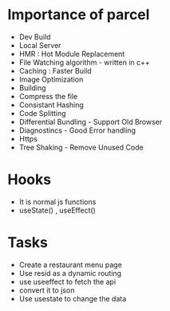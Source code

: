 # Importance of parcel

- Dev Build
- Local Server
- HMR : Hot Module Replacement
- File Watching algorithm - written in c++
- Caching : Faster Build
- Image Optimization
- Building
- Compress the file
- Consistant Hashing
- Code Splitting
- Differential Bundling - Support Old Browser
- Diagnostincs - Good Error handling
- Https
- Tree Shaking - Remove Unused Code

# Hooks

- It is normal js functions
- useState() , useEffect()

# Tasks

- Create a restaurant menu page
- Use resid as a dynamic routing
- use useeffect to fetch the api
- convert it to json
- Use usestate to change the data
